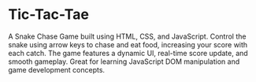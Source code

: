 # Tic-Tac-Tae
A Snake Chase Game built using HTML, CSS, and JavaScript. Control the snake using arrow keys to chase and eat food, increasing your score with each catch. The game features a dynamic UI, real-time score update, and smooth gameplay. Great for learning JavaScript DOM manipulation and game development concepts.
